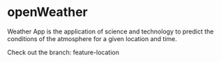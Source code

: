 # openWeather
Weather App is the application of science and technology to predict the conditions of the atmosphere for a given location and time.

Check out the branch: feature-location
  
